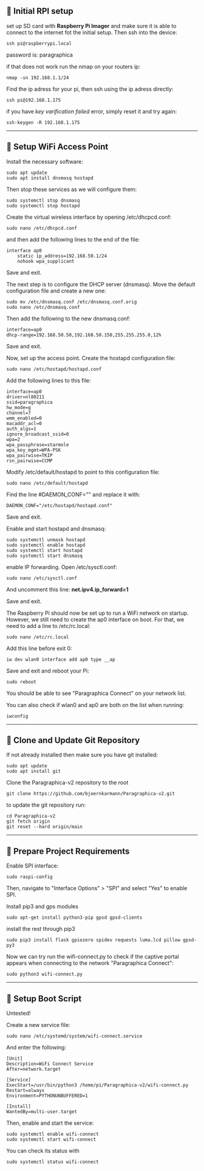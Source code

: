 ## **📡 Initial RPI setup**

set up SD card with **Raspberry Pi Imager** and make sure it is able to connect to the internet fot the initial setup. Then ssh into the device:

```
ssh pi@raspberrypi.local
```

password is: paragraphica

if that does not work run the nmap on your routers ip: 
```
nmap -sn 192.168.1.1/24
```
Find the ip adress for your pi, then ssh using the ip adress directly:

```
ssh pi@192.168.1.175
```

if you have *key varification failed* error, simply reset it and try again: 
```
ssh-keygen -R 192.168.1.175
```

---
## **📡 Setup WiFi Access Point**

Install the necessary software:

```
sudo apt update
sudo apt install dnsmasq hostapd
```

Then stop these services as we will configure them:
```
sudo systemctl stop dnsmasq
sudo systemctl stop hostapd
```

Create the virtual wireless interface by opening /etc/dhcpcd.conf:
```
sudo nano /etc/dhcpcd.conf
```
and then add the following lines to the end of the file: 
```
interface ap0
    static ip_address=192.168.50.1/24
    nohook wpa_supplicant
```
Save and exit.

The next step is to configure the DHCP server (dnsmasq). Move the default configuration file and create a new one:
```
sudo mv /etc/dnsmasq.conf /etc/dnsmasq.conf.orig  
sudo nano /etc/dnsmasq.conf
```
Then add the following to the new dnsmasq.conf:
```
interface=ap0
dhcp-range=192.168.50.50,192.168.50.150,255.255.255.0,12h
```
Save and exit.

Now, set up the access point. Create the hostapd configuration file:
```
sudo nano /etc/hostapd/hostapd.conf
```
Add the following lines to this file:

```
interface=ap0
driver=nl80211
ssid=paragraphica
hw_mode=g
channel=7
wmm_enabled=0
macaddr_acl=0
auth_algs=1
ignore_broadcast_ssid=0
wpa=2
wpa_passphrase=starmole
wpa_key_mgmt=WPA-PSK
wpa_pairwise=TKIP
rsn_pairwise=CCMP
```

Modify /etc/default/hostapd to point to this configuration file:
```
sudo nano /etc/default/hostapd
```

Find the line #DAEMON_CONF="" and replace it with:
```
DAEMON_CONF="/etc/hostapd/hostapd.conf"
```
Save and exit. 

Enable and start hostapd and dnsmasq:
```
sudo systemctl unmask hostapd
sudo systemctl enable hostapd
sudo systemctl start hostapd
sudo systemctl start dnsmasq
```

enable IP forwarding. Open /etc/sysctl.conf:

```
sudo nano /etc/sysctl.conf
```

And uncomment this line: **net.ipv4.ip_forward=1**

Save and exit. 

The Raspberry Pi should now be set up to run a WiFi network on startup. However, we still need to create the ap0 interface on boot. For that, we need to add a line to /etc/rc.local:

```
sudo nano /etc/rc.local
```

Add this line before exit 0:
```
iw dev wlan0 interface add ap0 type __ap
```

Save and exit and reboot your Pi:
```
sudo reboot
```
You should be able to see "Paragraphica Connect" on your network list.

You can also check if wlan0 and ap0 are both on the list when running:
```
iwconfig
```

---
## **💾 Clone and Update Git Repository**

If not already installed then make sure you have git installed: 
```
sudo apt update
sudo apt install git
```

Clone the Paragraphica-v2 repository to the root

```
git clone https://github.com/bjoernkarmann/Paragraphica-v2.git
```

to update the git repository run: 
```
cd Paragraphica-v2
git fetch origin
git reset --hard origin/main
```
---
## **🚨 Prepare Project Requirements**

Enable SPI interface: 
```
sudo raspi-config
```
Then, navigate to "Interface Options" > "SPI" and select "Yes" to enable SPI.

Install pip3 and gps modules
```
sudo apt-get install python3-pip gpsd gpsd-clients
```
install the rest through pip3
```
sudo pip3 install flask gpiozero spidev requests luma.lcd pillow gpsd-py3
```

Now we can try run the wifi-connect.py to check if the captive portal appears when connecting to the network "Paragraphica Connect":
```
sudo python3 wifi-connect.py
```
---
## **🥾 Setup Boot Script**

Untested!

Create a new service file:
```
sudo nano /etc/systemd/system/wifi-connect.service
```

And enter the following:
```
[Unit]
Description=WiFi Connect Service
After=network.target

[Service]
ExecStart=/usr/bin/python3 /home/pi/Paragraphica-v2/wifi-connect.py
Restart=always
Environment=PYTHONUNBUFFERED=1

[Install]
WantedBy=multi-user.target
```
Then, enable and start the service:
```
sudo systemctl enable wifi-connect
sudo systemctl start wifi-connect
```

You can check its status with
```
sudo systemctl status wifi-connect
```